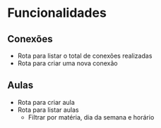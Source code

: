 # Funcionalidades

## Conexões

- Rota para listar o total de conexões realizadas
- Rota para criar uma nova conexão

## Aulas

- Rota para criar aula
- Rota para listar aulas
  - Filtrar por matéria, dia da semana e horário
